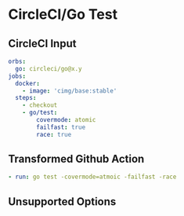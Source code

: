 # CircleCI/Go Test

## CircleCI Input

```yaml
orbs:
  go: circleci/go@x.y
jobs:
  docker:
    - image: 'cimg/base:stable'
  steps:
    - checkout
    - go/test:
        covermode: atomic
        failfast: true
        race: true
```

## Transformed Github Action

```yaml
- run: go test -covermode=atmoic -failfast -race
```

## Unsupported Options
